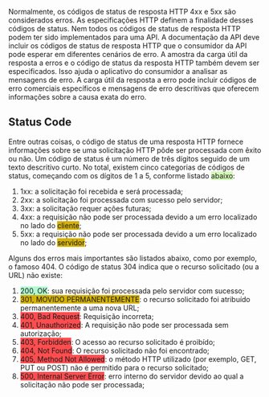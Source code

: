 Normalmente, os códigos de status de resposta HTTP 4xx e 5xx são considerados erros. As especificações HTTP definem a finalidade desses códigos de status. Nem todos os códigos de status de resposta HTTP podem ter sido implementados para uma API. A documentação da API deve incluir os códigos de status de resposta HTTP que o consumidor da API pode esperar em diferentes cenários de erro. A amostra da carga útil da resposta a erros e o código de status da resposta HTTP também devem ser especificados. Isso ajuda o aplicativo do consumidor a analisar as mensagens de erro. A carga útil da resposta a erro pode incluir códigos de erro comerciais específicos e mensagens de erro descritivas que oferecem informações sobre a causa exata do erro.

## Status Code
Entre outras coisas, o código de status de uma resposta HTTP fornece informações sobre se uma solicitação HTTP pôde ser processada com êxito ou não. Um código de status é um número de três dígitos seguido de um texto descritivo curto. No total, existem cinco categorias de códigos de status, começando com os dígitos de 1 a 5, conforme listado <span style="background:#d3f8b6">abaixo</span>:
1. 1xx: a solicitação foi recebida e será processada;
2. 2xx: a solicitação foi processada com sucesso pelo servidor;
3. 3xx: a solicitação requer ações futuras;
4. 4xx: a requisição não pode ser processada devido a um erro localizado no lado do <span style="background:#d4b106">cliente</span>;
5. 5xx: a requisição não pode ser processada devido a um erro localizado no lado do <span style="background:#d4b106">servidor</span>;

Alguns dos erros mais importantes são listados abaixo, como por exemplo, o famoso 404. O código de status 304 indica que o recurso solicitado (ou a URL) não existe:
1. <span style="background:#affad1">200, OK</span>: sua requisição foi processada pelo servidor com sucesso;
2. <span style="background:#d4b106">301, MOVIDO PERMANENTEMENTE</span>: o recurso solicitado foi atribuído permanentemente a uma nova URL;
3. <span style="background:#ff4d4f">400, Bad Request</span>: Requisição incorreta;
4. <span style="background:#ff4d4f">401, Unauthorized</span>: A requisição não pode ser processada sem autorização;
5. <span style="background:#ff4d4f">403, Forbidden</span>: O acesso ao recurso solicitado é proibído;
6. <span style="background:#ff4d4f">404, Not Found</span>: O recurso solicitado não foi encontrado;
7. <span style="background:#ff4d4f">405, Method Not Allowed</span>: o método HTTP utilizado (por exemplo, GET, PUT ou POST) não é permitido para o recurso solicitado;
8. <span style="background:#ff4d4f">500, Internal Server Error</span>: erro interno do servidor devido ao qual a solicitação não pode ser processada;





